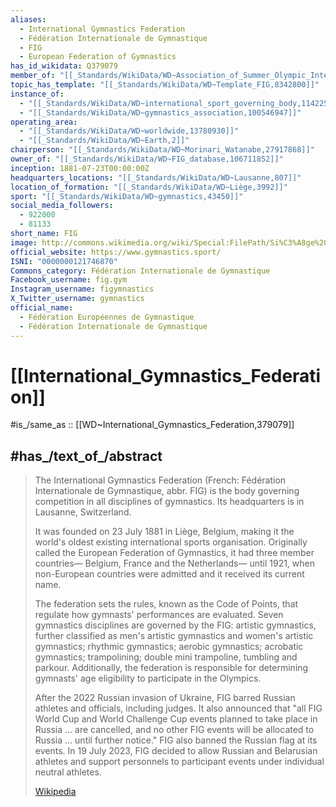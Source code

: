 ```yaml
---
aliases:
  - International Gymnastics Federation
  - Fédération Internationale de Gymnastique
  - FIG
  - European Federation of Gymnastics
has_id_wikidata: Q379079
member_of: "[[_Standards/WikiData/WD~Association_of_Summer_Olympic_International_Federations,2420112]]"
topic_has_template: "[[_Standards/WikiData/WD~Template_FIG,8342800]]"
instance_of:
  - "[[_Standards/WikiData/WD~international_sport_governing_body,11422536]]"
  - "[[_Standards/WikiData/WD~gymnastics_association,100546947]]"
operating_area:
  - "[[_Standards/WikiData/WD~worldwide,13780930]]"
  - "[[_Standards/WikiData/WD~Earth,2]]"
chairperson: "[[_Standards/WikiData/WD~Morinari_Watanabe,27917868]]"
owner_of: "[[_Standards/WikiData/WD~FIG_database,106711852]]"
inception: 1881-07-23T00:00:00Z
headquarters_locations: "[[_Standards/WikiData/WD~Lausanne,807]]"
location_of_formation: "[[_Standards/WikiData/WD~Liège,3992]]"
sport: "[[_Standards/WikiData/WD~gymnastics,43450]]"
social_media_followers:
  - 922000
  - 81133
short_name: FIG
image: http://commons.wikimedia.org/wiki/Special:FilePath/Si%C3%A8ge%20de%20la%20FIG%20en%202020.jpg
official_website: https://www.gymnastics.sport/
ISNI: "0000000121746870"
Commons_category: Fédération Internationale de Gymnastique
Facebook_username: fig.gym
Instagram_username: figymnastics
X_Twitter_username: gymnastics
official_name:
  - Fédération Européennes de Gymnastique
  - Fédération Internationale de Gymnastique
---
```


# [[International_Gymnastics_Federation]] 

#is_/same_as :: [[WD~International_Gymnastics_Federation,379079]] 

## #has_/text_of_/abstract 

> The International Gymnastics Federation 
> (French: Fédération Internationale de Gymnastique, abbr. FIG) 
> is the body governing competition in all disciplines of gymnastics. 
> Its headquarters is in Lausanne, Switzerland. 
> 
> It was founded on 23 July 1881 in Liège, Belgium, 
> making it the world's oldest existing international sports organisation. 
> Originally called the European Federation of Gymnastics, it had three member countries—
> Belgium, France and the Netherlands—
> until 1921, when non-European countries were admitted and it received its current name.
>
> The federation sets the rules, known as the Code of Points, 
> that regulate how gymnasts' performances are evaluated. 
> Seven gymnastics disciplines are governed by the FIG: artistic gymnastics, further classified as men's artistic gymnastics and women's artistic gymnastics; rhythmic gymnastics; aerobic gymnastics; acrobatic gymnastics; trampolining; double mini trampoline, tumbling and parkour. Additionally, the federation is responsible for determining gymnasts' age eligibility to participate in the Olympics.
>
> After the 2022 Russian invasion of Ukraine, FIG barred Russian athletes and officials, including judges. It also announced that "all FIG World Cup and World Challenge Cup events planned to take place in Russia ... are cancelled, and no other FIG events will be allocated to Russia ... until further notice." FIG also banned the Russian flag at its events. In 19 July 2023, FIG decided to allow Russian and Belarusian athletes and support personnels to participant events under individual neutral athletes.
>
> [Wikipedia](https://en.wikipedia.org/wiki/International%20Gymnastics%20Federation) 




